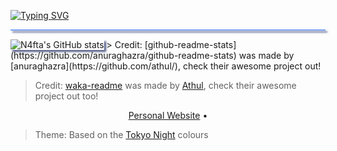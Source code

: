 [![Typing SVG](https://readme-typing-svg.demolab.com?font=Roboto+Mono&weight=800&size=22&pause=1000&color=7AA2F7&width=435&lines=Welcome!+I'm+NeoDev+%F0%9F%91%8B)](https://git.io/typing-svg)

<hr style="height:2px;background-color:#7aa2f7;box-shadow: 3px 3px 3px #565f89">

<img src="https://github-readme-stats.vercel.app/api?username=n4fta&show_icons=true&theme=tokyonight" alt="N4fta's GitHub stats"  style="box-shadow: 3px 3px 3px #565f89"/>
> Credit: [github-readme-stats](https://github.com/anuraghazra/github-readme-stats) was made by [anuraghazra](https://github.com/athul/), check their awesome project out!

<!--START_SECTION:waka-->
<!--END_SECTION:waka-->
> Credit: [waka-readme](https://github.com/athul/waka-readme?tab=readme-ov-file) was made by [Athul](https://github.com/athul/), check their awesome project out too!

<!-- Horizontal short Menu (w\ Links) -->
<p align="center">
  <a href="">Personal Website</a> •
  <a href=""></a>
</p>

> Theme: Based on the [Tokyo Night](https://github.com/tokyo-night) colours
